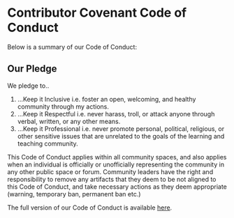 # Contributor Covenant Code of Conduct

Below is a summary of our Code of Conduct:

## Our Pledge

We pledge to..
 1. …Keep it Inclusive i.e. foster an open, welcoming, and healthy community through my actions.
 2. …Keep it Respectful i.e. never harass, troll, or attack anyone through verbal, written, or any other means.
 3. …Keep it Professional i.e. never promote personal, political, religious, or other sensitive issues that are unrelated to the goals of the learning and teaching community. 

This Code of Conduct applies within all community spaces, and also applies when an individual is officially or unofficially representing the community in any other public space or forum. Community leaders have the right and responsibility to remove any artifacts that they deem to be not aligned to this Code of Conduct, and take necessary actions as they deem appropriate (warning, temporary ban, permanent ban etc.)

The full version of our Code of Conduct is available [here](./CODE_OF_CONDUCT_COMPLETE.md).

